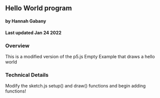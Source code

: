 ## Hello World program
#### by Hannah Gabany
#### Last updated Jan 24 2022



### Overview
This is a modified version of the p5.js Empty Example that draws a
hello world


### Technical Details

Modify the sketch.js setup() and draw() functions and begin adding functions!
